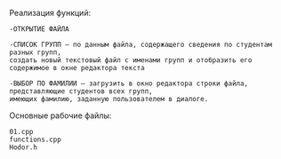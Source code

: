 Реализация функций:

	-ОТКРЫТИЕ ФАЙЛА 
	
	-СПИСОК ГРУПП – по данным файла, содержащего сведения по студентам разных групп,
	создать новый текстовый файл с именами групп и отобразить его содержимое в окне редактора текста
	
	-ВЫБОР ПО ФАМИЛИИ – загрузить в окно редактора строки файла, представляющие студентов всех групп,
	имеющих фамилию, заданную пользователем в диалоге.

Основные рабочие файлы:

	01.cpp
	functions.cpp
	Hodor.h
 
